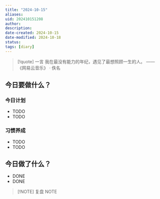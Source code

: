 ```yaml
---
title: "2024-10-15"
aliases: 
uid: 202410151208
author: 
description: 
date-created: 2024-10-15
date-modified: 2024-10-18
status: 
tags: [diary]
---
```


> [!quote] 一言
 我在最没有能力的年纪，遇见了最想照顾一生的人。 —— 《网易云音乐》 · 佚名

## 今日要做什么？

### 今日计划

- TODO
- TODO

### 习惯养成

- TODO
- TODO

## 今日做了什么？

- DONE
- DONE

> [!NOTE] 复盘
> NOTE
